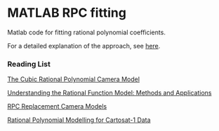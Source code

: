 # MATLAB RPC fitting
Matlab code for fitting rational polynomial coefficients.

For a detailed explanation of the approach, see [here](https://github.com/dieterichlawson/matlab_rpc/blob/master/docs/docs.pdf).

### Reading List
[The Cubic Rational Polynomial Camera Model](http://users.cecs.anu.edu.au/~hartley/Papers/cubic/cubic.pdf)

[Understanding the Rational Function Model: Methods and Applications](http://www.isprs.org/proceedings/xxxv/congress/comm4/papers/423.pdf)

[RPC Replacement Camera Models](ftp.ecn.purdue.edu/jshan/proceedings/asprs2005/Files/0031.pdf)

[Rational Polynomial Modelling for Cartosat-1 Data](http://www.isprs.org/proceedings/XXXVII/congress/1_pdf/152.pdf)
